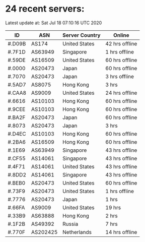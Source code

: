 # 24 recent servers:

Latest update at: Sat Jul 18 07:10:16 UTC 2020

| ID | ASN | Server Country | Online |
| -- | --- | -------------- | ------ |
| #.D09B | AS174 | United States | 42 hrs offline |
| #.7F1D | AS63949 | Singapore | 1 hrs offline |
| #.59DE | AS16509 | United States | 60 hrs offline |
| #.0000 | AS20473 | Japan | 60 hrs offline |
| #.7070 | AS20473 | Japan | 3 hrs offline |
| #.5AD7 | AS8075 | Hong Kong | 3 hrs |
| #.CAA8 | AS9009 | United States | 24 hrs offline |
| #.6616 | AS10103 | Hong Kong | 60 hrs offline |
| #.9CEE | AS10103 | Hong Kong | 60 hrs offline |
| #.BA2F | AS20473 | Japan | 60 hrs offline |
| #.8073 | AS20473 | Japan | 3 hrs |
| #.D4EC | AS10103 | Hong Kong | 60 hrs offline |
| #.2BA6 | AS16509 | Hong Kong | 60 hrs offline |
| #.1E69 | AS63949 | Singapore | 43 hrs offline |
| #.CF55 | AS14061 | Singapore | 43 hrs offline |
| #.4F71 | AS14061 | United States | 43 hrs offline |
| #.8DD2 | AS14061 | Singapore | 43 hrs offline |
| #.BEB0 | AS20473 | United States | 60 hrs offline |
| #.73F9 | AS20473 | United States | 1 hrs offline |
| #.7776 | AS20473 | Japan | 1 hrs |
| #.66FA | AS9009 | United States | 19 hrs |
| #.33B9 | AS63888 | Hong Kong | 2 hrs |
| #.1F2B | AS49392 | Russia | 7 hrs |
| #.770F | AS202425 | Netherlands | 14 hrs offline |

